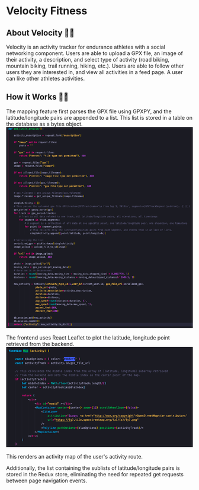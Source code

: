# Velocity Fitness

##  About Velocity 🚴‍♀️

Velocity is an activity tracker for endurance athletes with a social networking component. Users are able to upload a GPX file, an image of their activity, a description, and select type of activity (road biking, mountain biking, trail running, hiking, etc.). Users are able to follow other users they are interested in, and view all activities in a feed page. A user can like other athletes activities. 


## How it Works 👩‍💻

The mapping feature first parses the GPX file using GPXPY, and the latitude/longitude pairs are appended to a list. This list is stored in a table on the database as a bytes object. 
![Code snippet](activity_upload.png)

The frontend uses React Leaflet to plot the latitude, longitude point retrieved from the backend. 
![Frontend Code Snippet](map_componnent.png)

This renders an activity map of the user's activity route. 

Additionally, the list containing the sublists of latitude/longitude pairs is stored in the Redux store, eliminating the need for repeated get requests between page navigation events. 